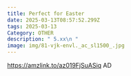 ```yaml
---
title: Perfect for Easter
date: 2025-03-13T08:57:52.299Z
tags: 2025-03-13
Category: OTHER
description: " 5.xx\n "
image: img/81-vjk-envl._ac_sl1500_.jpg
---
```

https://amzlink.to/az019FjSuASiq
AD